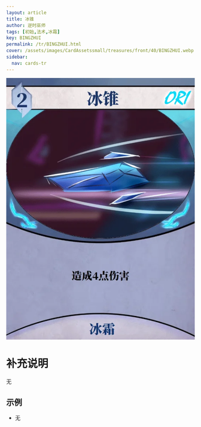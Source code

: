 ```yaml
---
layout: article
title: 冰锥
author: 逆时巫师
tags: [初始,法术,冰霜]
key: BINGZHUI
permalink: /tr/BINGZHUI.html
cover: /assets/images/CardAssetssmall/treasures/front/40/BINGZHUI.webp
sidebar:
  nav: cards-tr
---
```

![](/assets/images/CardAssets/treasures/front/40/BINGZHUI.webp)

# 补充说明
无


## 示例
* 无